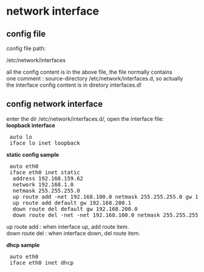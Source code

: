 # network interface    
    
## config file    
config file path:    
    
/etc/network/interfaces    
    
all the config content is in the above file, the file normally contains    
one comment : source-directory /etc/network/interfaces.d, so actually    
the interface config content is in diretory interfaces.d!    
    
    
## config network interface    
enter the dir /etc/network/interfaces.d/, open the interface file:    
**loopback interface**    
<pre>
 auto lo    
 iface lo inet loopback    
</pre>
    
**static config sample**    
<pre>
 auto eth0    
 iface eth0 inet static    
  address 192.168.159.62    
  network 192.168.1.0    
  netmask 255.255.255.0    
  up route add -net 192.168.100.0 netmask 255.255.255.0 gw 192.168.100.1    
  up route add default gw 192.168.200.1    
  down route del default gw 192.168.200.0    
  down route del -net -net 192.168.100.0 netmask 255.255.255.0 gw 192.168.10    
</pre>
up route add   : when interface up, add route item.    
down route del : when interface down, del route item.    
    
**dhcp sample**    
<pre>
 auto eth0    
 iface eth0 inet dhcp    
</pre>
